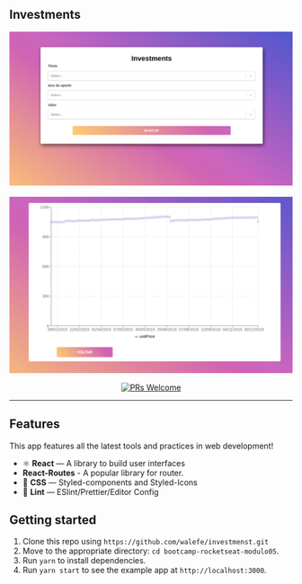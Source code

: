 ## Investments

 <img src="./src/assets/main.png" alt="PRs Welcome" border-radio="4px">

 <br/>
 <br/>

 <img src="./src/assets/dashboard.png" alt="PRs Welcome">

<p align="center">
  <a href="http://makeapullrequest.com">
    <img src="https://img.shields.io/badge/PRs-welcome-brightgreen.svg?style=flat-square" alt="PRs Welcome">
  </a>
</p>

<hr />

## Features

This app features all the latest tools and practices in web development!

- ⚛ **React** — A library to build user interfaces
- **React-Routes** - A popular library for router.
- 💅 **CSS** — Styled-components and Styled-Icons
- 💖 **Lint** — ESlint/Prettier/Editor Config

## Getting started

1. Clone this repo using `https://github.com/walefe/investmenst.git`
2. Move to the appropriate directory: `cd bootcamp-rocketseat-modulo05`.<br />
3. Run `yarn` to install dependencies.<br />
4. Run `yarn start` to see the example app at `http://localhost:3000`.
